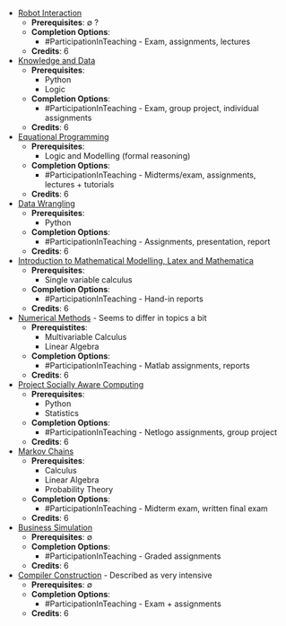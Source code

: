 - [Robot Interaction](https://studiegids.vu.nl/en/Exchange/2024-2025/XB_0040#/)
	- **Prerequisites**: $\emptyset$ ?
	- **Completion Options**:
		- #ParticipationInTeaching - Exam, assignments, lectures
	- **Credits**: 6 
- [Knowledge and Data](https://studiegids.vu.nl/en/Exchange/2024-2025/X_400083#/)
	- **Prerequisites**: 
		- Python
		- Logic
	- **Completion Options**:
		- #ParticipationInTeaching - Exam, group project, individual assignments
	- **Credits**: 6
- [Equational Programming](https://studiegids.vu.nl/en/Exchange/2024-2025/X_401011#/)
	- **Prerequisites**:
		- Logic and Modelling (formal reasoning)
	- **Completion Options**:
		- #ParticipationInTeaching - Midterms/exam, assignments, lectures + tutorials
	- **Credits**: 6
- [Data Wrangling](https://studiegids.vu.nl/en/Exchange/2024-2025/XB_0014#/)
	- **Prerequisites**:
		- Python
	- **Completion Options**:
		- #ParticipationInTeaching - Assignments, presentation, report
	- **Credits**: 6
- [Introduction to Mathematical Modelling, Latex and Mathematica](https://studiegids.vu.nl/en/Exchange/2024-2025/XB_0006#/)
	- **Prerequisites**:
		- Single variable calculus
	- **Completion Options**:
		- #ParticipationInTeaching - Hand-in reports
	- **Credits**: 6
- [Numerical Methods](https://studiegids.vu.nl/en/Exchange/2024-2025/X_401039#/) - Seems to differ in topics a bit
	- **Prerequistites**:
		- Multivariable Calculus
		- Linear Algebra
	- **Completion Options**:
		- #ParticipationInTeaching - Matlab assignments, reports
	- **Credits**: 6
- [Project Socially Aware Computing](https://studiegids.vu.nl/en/Exchange/2024-2025/XB_0042#/)
	- **Prerequisites**: 
		- Python
		- Statistics
	- **Completion Options**:
		- #ParticipationInTeaching - Netlogo assignments, group project
	- **Credits**: 6
- [Markov Chains](https://studiegids.vu.nl/en/Exchange/2024-2025/XB_0042#/)
	- **Prerequisites**: 
		- Calculus
		- Linear Algebra
		- Probability Theory
	- **Completion Options**:
		- #ParticipationInTeaching - Midterm exam, written final exam
	- **Credits**: 6
- [Business Simulation](https://studiegids.vu.nl/en/Exchange/2024-2025/X_401006#/)
	- **Prerequisites**: $\emptyset$
	- **Completion Options**:
		- #ParticipationInTeaching - Graded assignments
	- **Credits**: 6
- [Compiler Construction](https://studiegids.vu.nl/en/Exchange/2024-2025/XB_0003#/) - Described as very intensive
	- **Prerequisites**: $\emptyset$
	- **Completion Options**: 
		- #ParticipationInTeaching - Exam + assignments
	- **Credits**: 6